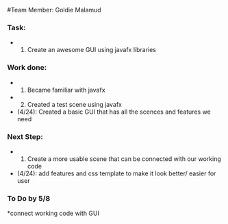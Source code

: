 #Team Member: Goldie Malamud

### Task:
   * 1. Create an awesome GUI using javafx libraries

### Work done:
   * 1. Became familiar with javafx
   * 2. Created a test scene using javafx
   * (4/24): Created a basic GUI that has all the scences and features we need

### Next Step:
   * 1. Create a more usable scene that can be connected with our working code
   * (4/24): add features and css template to make it look better/ easier for user
### To Do by 5/8
   *connect working code with GUI
